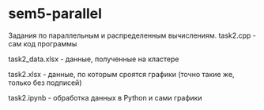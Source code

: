 # sem5-parallel

Задания по параллельным и распределенным вычислениям. 
task2.cpp - сам код программы

task2_data.xlsx - данные, полученные на кластере

task2.xlsx - данные, по которым сроятся графики (точно такие же, только без подписей)

task2.ipynb - обработка данных в Python и сами графики
